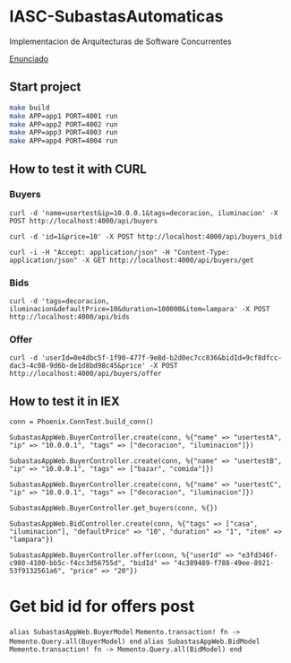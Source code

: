 # IASC-SubastasAutomaticas
Implementacion de  Arquitecturas de Software Concurrentes

[Enunciado](https://docs.google.com/document/d/1rOg2TUugXZgx23GhXBzUHakV3vDEkfaT2HLzVKIZ1Q0/edit)

## Start project
```bash
make build
make APP=app1 PORT=4001 run
make APP=app2 PORT=4002 run
make APP=app3 PORT=4003 run
make APP=app4 PORT=4004 run
```

## How to test it with CURL
### Buyers
` curl -d 'name=usertest&ip=10.0.0.1&tags=decoracion, iluminacion' -X POST http://localhost:4000/api/buyers `

` curl -d 'id=1&price=10' -X POST http://localhost:4000/api/buyers_bid `

` curl -i -H "Accept: application/json" -H "Content-Type: application/json" -X GET http://localhost:4000/api/buyers/get `

### Bids
` curl -d 'tags=decoracion, iluminacion&defaultPrice=10&duration=100000&item=lampara' -X POST http://localhost:4000/api/bids `

### Offer

` curl -d 'userId=0e4dbc5f-1f90-477f-9e8d-b2d0ec7cc836&bidId=9cf8dfcc-dac3-4c08-9d6b-de1d8bd98c45&price' -X POST http://localhost:4000/api/buyers/offer `

## How to test it in IEX

`conn = Phoenix.ConnTest.build_conn()`

`SubastasAppWeb.BuyerController.create(conn, %{"name" => "usertestA", "ip" => "10.0.0.1", "tags" => ["decoracion", "iluminacion"]})`

`SubastasAppWeb.BuyerController.create(conn, %{"name" => "usertestB", "ip" => "10.0.0.1", "tags" => ["bazar", "comida"]})`

`SubastasAppWeb.BuyerController.create(conn, %{"name" => "usertestC", "ip" => "10.0.0.1", "tags" => ["decoracion", "iluminacion"]})`

`SubastasAppWeb.BuyerController.get_buyers(conn, %{})`

`SubastasAppWeb.BidController.create(conn, %{"tags" => ["casa", "iluminacion"], "defaultPrice" => "10", "duration" => "1", "item" => "lampara"})`

`SubastasAppWeb.BuyerController.offer(conn, %{"userId" => "e3fd346f-c980-4100-bb5c-f4cc3d56755d", "bidId" => "4c389489-f788-49ee-8921-53f9132561a6", "price" => "20"})`

# Get bid id for offers post
`alias SubastasAppWeb.BuyerModel`
`Memento.transaction! fn -> Memento.Query.all(BuyerModel) end`
`alias SubastasAppWeb.BidModel`
`Memento.transaction! fn -> Memento.Query.all(BidModel) end`

